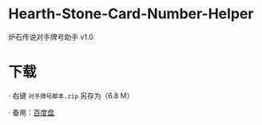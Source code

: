 # Hearth-Stone-Card-Number-Helper
炉石传说对手牌号助手 v1.0

# 下载
· 右键 `对手牌号脚本.zip` 另存为（6.8 M）

· 备用：[百度盘](http://pan.baidu.com/s/1hqlD2Ji)
